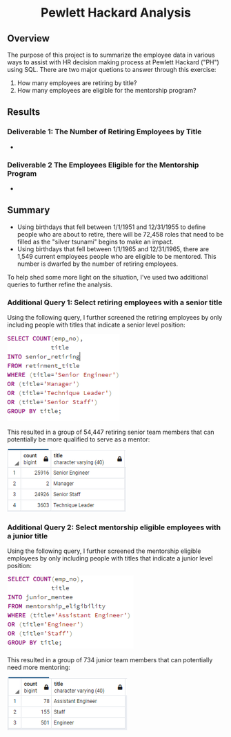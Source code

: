 <h1 align="center">Pewlett Hackard Analysis</h1>

## Overview
The purpose of this project is to summarize the employee data in various ways to assist with HR decision making process at Pewlett Hackard ("PH") using SQL. There are two major quetions to answer through this exercise:
1. How many employees are retiring by title?
2. How many employees are eligible for the mentorship program?

## Results

### Deliverable 1: The Number of Retiring Employees by Title

* 



### Deliverable 2 The Employees Eligible for the Mentorship Program

*



## Summary

* Using birthdays that fell between 1/1/1951 and 12/31/1955 to define people who are about to retire, there will be 72,458 roles that need to be filled as the "silver tsunami" begins to make an impact. 
* Using birthdays that fell between 1/1/1965 and 12/31/1965, there are 1,549 current employees people who are eligible to be mentored. This number is dwarfed by the number of retiring employees.

To help shed some more light on the situation, I've used two additional queries to further refine the analysis.

### Additional Query 1: Select retiring employees with a senior title
Using the following query, I further screened the retiring employees by only including people with titles that indicate a senior level position:

![](https://github.com/lu-chang-axonic/Pewlett-Hackard-Analysis/blob/main/Image/Senior%20Retiring%20Query.PNG)

This resulted in a group of 54,447 retiring senior team members that can potentially be more qualified to serve as a mentor:

![](https://github.com/lu-chang-axonic/Pewlett-Hackard-Analysis/blob/main/Image/Senior%20Retiring.PNG)

### Additional Query 2: Select mentorship eligible employees with a junior title
Using the following query, I further screened the mentorship eligible employees by only including people with titles that indicate a junior level position:

![](https://github.com/lu-chang-axonic/Pewlett-Hackard-Analysis/blob/main/Image/Junior%20Query.PNG)

This resulted in a group of 734 junior team members that can potentially need more mentoring:

![](https://github.com/lu-chang-axonic/Pewlett-Hackard-Analysis/blob/main/Image/Junior.PNG)
